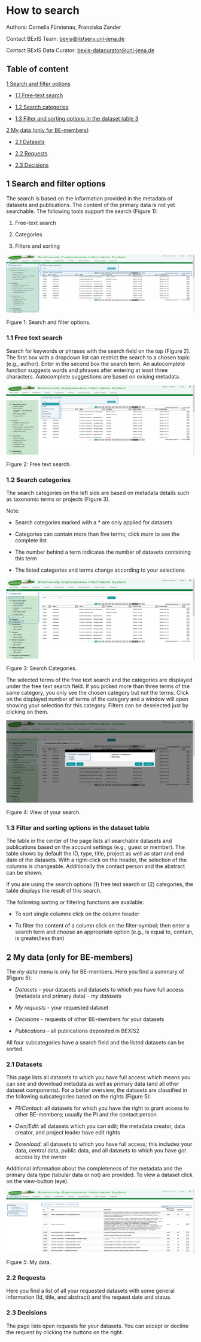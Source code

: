 # How to search


Authors: Cornelia Fürstenau, Franziska Zander

Contact BExIS Team: <bexis@listserv.uni-jena.de>

Contact BExIS Data Curator: <bexis-datacurator@uni-jena.de>

## Table of content

[1 Search and filter options](#1-search-and-filter-options)

- [1.1 Free-text search](#11-free-text-search)

- [1.2 Search categories](#12-search-categories)

- [1.3 Filter and sorting options in the dataset table
3](#13-filter-and-sorting-options-in-the-dataset-table)

[2 My data (only for BE-members)](#2-my-data-only-for-be-members)

- [2.1 Datasets](#21-datasets)

- [2.2 Requests](#22-requests)

- [2.3 Decisions](#23-decisions)

## 1 Search and filter options

The search is based on the information provided in the metadata of datasets and
publications. The content of the primary data is not yet searchable. The following tools
support the search (Figure 1):

1.  Free-text search

2.  Categories

3.  Filters and sorting

<img src=".\images_search\image1.png" style="width:6.3in;height:1.6242in" />

Figure 1: Search and filter options.

### 1.1 Free text search

Search for keywords or phrases with the search field on the top (Figure
2). The first box with a dropdown list can restrict the search to a chosen
topic (e.g., author). Enter in the second box the search term. An
autocomplete function suggests words and phrases after entering at least
three characters. Autocomplete suggestions are based on exising metadata.

<img src=".\images_search\image2.png" style="width:6.29969in;height:1.93631in" />

Figure 2: Free text search.

### 1.2 Search categories

The search categories on the left side are based on metadata details
such as taxonomic terms or projects (Figure 3).

Note:

-   Search categories marked with a \* are only applied for datasets

-   Categories can contain more than five terms; click *more* to see the
    complete list

-   The number behind a term indicates the number of datasets containing
    this term

-   The listed categories and terms change according to your selections

<img src=".\images_search\image3.png" style="width:6.3in;height:2.2293in" />

Figure 3: Search Categories.

The selected terms of the free text search and the categories are
displayed under the free text search field. If you picked more than
three terms of the same category, you only see the chosen category but
not the terms. Click on the displayed number of terms of the category
and a window will open showing your selection for this category. Filters
can be deselected just by clicking on them.

<img src=".\images_search\image4.png" style="width:6.2999in;height:2.29299in" />

Figure 4: View of your search.

### 1.3 Filter and sorting options in the dataset table

The table in the center of the page lists all searchable datasets and
publications based on the account settings (e.g., guest or member). The
table shows by default the ID, type, title, project as well as start and end date of the
datasets. With a right-click on the header, the selection of the columns
is changeable. Additionally the contact person and the
abstract can be shown.

If you are using the search options (1) free text search or (2)
categories, the table displays the result of this search.

The following sorting or filtering functions are available:

-   To sort single columns click on the column header

-   To filter the content of a column click on the filter-symbol; then
    enter a search term and choose an appropriate option (e.g., is equal
    to, contain, is greater/less than)

## 2 My data (only for BE-members)

The *my data* menu is only for BE-members. Here you find a summary of
(Figure 5):

-   *Datasets* - your datasets and datasets to which you have full
    access (metadata and primary data) *- my datasets*

-   *My requests* - your requested dataset

-   *Decisions* - requests of other BE-members for your datasets

-   *Publications* - all publications deposited in BEXIS2

All four subcategories have a search field and the listed datasets can
be sorted.

### 2.1 Datasets

This page lists all datasets to which you have full access which means you can
see and download metadata as well as primary data (and all other dataset
components). For a better overview, the datasets are classified in the
following subcategories based on the rights (Figure 5):

-   *PI/Contact*: all datasets for which you have the right to grant
    access to other BE-members; usually the PI and the contact person

-   *Own/Edit*: all datasets which you can edit; the metadata creator,
    data creator, and project leader have edit rights

-   *Download*: all datasets to which you have full access; this
    includes your data, central data, public data, and all datasets to
    which you have got access by the owner

Additional information about the completeness of the metadata and the
primary data type (tabular data or not) are provided. To view a dataset
click on the view-button (eye).

<img src=".\images_search\image5.png" style="width:6.3in;height:1.74514in" />

Figure 5: My data.

### 2.2 Requests

Here you find a list of all your requested datasets with some general
information (Id, title, and abstract) and the request date and status.

### 2.3 Decisions

The page lists open requests for your datasets. You can accept or
decline the request by clicking the buttons on the right.
